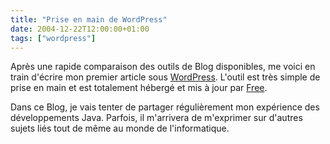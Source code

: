 ```yaml
---
title: "Prise en main de WordPress"
date: 2004-12-22T12:00:00+01:00
tags: ["wordpress"]
---
```


Après une rapide comparaison des outils de Blog disponibles, me voici en train d'écrire mon premier article sous <a href="http://wordpress.org/">WordPress</a>. L'outil est très simple de prise en main et est totalement hébergé et mis à jour par <a href="http://www.free.fr">Free</a>.

Dans ce Blog, je vais tenter de partager régulièrement mon expérience des développements Java. Parfois, il m'arrivera de m'exprimer sur d'autres sujets liés tout de même au monde de l'informatique.
